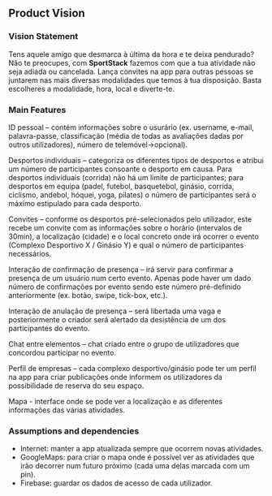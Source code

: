 
## Product Vision

### Vision Statement

Tens aquele amigo que desmarca à última da hora e te deixa pendurado? Não te preocupes, com **SportStack** fazemos com que a tua atividade não seja adiada ou cancelada.
Lança convites na app para outras pessoas se juntarem nas mais diversas modalidades que temos à tua disposição.
Basta escolheres a modalidade, hora, local e diverte-te.

### Main Features

ID pessoal – contém informações sobre o usurário (ex. username, e-mail, palavra-passe, classificação (média de todas as avaliações dadas por outros utilizadores), número de telemóvel->opcional).

Desportos individuais – categoriza os diferentes tipos de desportos e atribui um número de participantes consoante o desporto em causa. Para desportos individuais (corrida) não há um limite de participantes; para desportos em equipa (padel, futebol, basquetebol, ginásio, corrida, ciclismo, andebol, hóquei, yoga, pilates) o número de participantes será o máximo estipulado para cada desporto.

Convites – conforme os desportos pré-selecionados pelo utilizador, este recebe um convite com as informações sobre o horário (intervalos de 30min), a localização (cidade) e o local concreto onde irá ocorrer o evento (Complexo Desportivo X / Ginásio Y) e qual o número de participantes necessários.

Interação de confirmação de presença – irá servir para confirmar a presença de um usuário num certo evento. Apenas pode haver um dado número de confirmações por evento sendo este número pré-definido anteriormente (ex. botão, swipe, tick-box, etc.).

Interação de anulação de presença – será libertada uma vaga e posteriormente o criador será alertado da desistência de um dos participantes do evento.

Chat entre elementos – chat criado entre o grupo de utilizadores que concordou participar no evento.

Perfil de empresas – cada complexo desportivo/ginásio pode ter um perfil na app para criar publicações onde informem os utilizadores da possibilidade de reserva do seu espaço.

Mapa - interface onde se pode ver a localização e as diferentes informações das várias atividades.

### Assumptions and dependencies
- Internet: manter a app atualizada sempre que ocorrem novas atividades.
- GoogleMaps: para criar o mapa onde é possível ver as atividades que irão decorrer num futuro próximo (cada uma delas marcada com um pin).
- Firebase: guardar os dados de acesso de cada utilizador.
